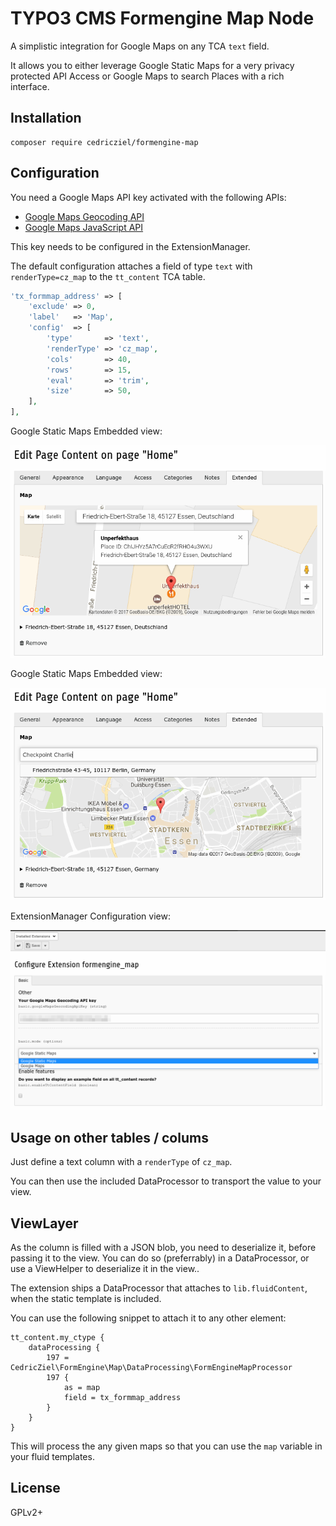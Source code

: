 # TYPO3 CMS Formengine Map Node

A simplistic integration for Google Maps on any TCA `text` field.

It allows you to either leverage Google Static Maps for a very privacy protected API Access or Google Maps to search Places with a rich interface.

## Installation

```
composer require cedricziel/formengine-map
```

## Configuration

You need a Google Maps API key activated with the following APIs:

* [Google Maps Geocoding API](https://console.developers.google.com/apis/api/geocoding_backend/overview)
* [Google Maps JavaScript API](https://console.developers.google.com/apis/api/maps_backend/overview)

This key needs to be configured in the ExtensionManager.

The default configuration attaches a field of type `text` with `renderType=cz_map` to the `tt_content` TCA table.

```php
'tx_formmap_address' => [
    'exclude' => 0,
    'label'   => 'Map',
    'config'  => [
        'type'       => 'text',
        'renderType' => 'cz_map',
        'cols'       => 40,
        'rows'       => 15,
        'eval'       => 'trim',
        'size'       => 50,
    ],
],
```

Google Static Maps Embedded view:

![](Resources/Public/Documentation/MapsView.png)

Google Static Maps Embedded view:

![](Resources/Public/Documentation/MapsView2.png)

ExtensionManager Configuration view:

![](Resources/Public/Documentation/ExtensionConfigView.png)

## Usage on other tables / colums

Just define a text column with a `renderType` of `cz_map`. 

You can then use the included DataProcessor to transport the value to your view.

## ViewLayer

As the column is filled with a JSON blob, you need to deserialize it, before passing it to the view. You can do so (preferrably) in a DataProcessor, or use a ViewHelper to deserialize it in the view..

The extension ships a DataProcessor that attaches to `lib.fluidContent`, when the static template is included.

You can use the following snippet to attach it to any other element:

```typo3_typoscript
tt_content.my_ctype {
    dataProcessing {
        197 = CedricZiel\FormEngine\Map\DataProcessing\FormEngineMapProcessor
        197 {
            as = map
            field = tx_formmap_address
        }
    }
}
```

This will process the any given maps so that you can use the `map` variable in your fluid templates.

## License

GPLv2+
